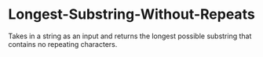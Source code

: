 # Longest-Substring-Without-Repeats
Takes in a string as an input and returns the longest possible substring that contains no repeating characters.
